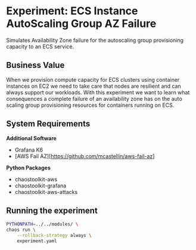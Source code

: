 # Experiment: ECS Instance AutoScaling Group AZ Failure

Simulates Availability Zone failure for the autoscaling group provisioning capacity to an ECS service.

## Business Value

When we provision compute capacity for ECS clusters using container instances on EC2 we need
to take care that nodes are resilient and can always support our workloads.
With this experiment we want to learn what consequences a complete failure of an availability zone
has on the auto scaling group provisioning resources for containers running on ECS.

## System Requirements

**Additional Software**

* Grafana K6
* [AWS Fail AZ][https://github.com/mcastellin/aws-fail-az]

**Python Packages**

* chaostoolkit-aws
* chaostoolkit-grafana
* chaostoolkit-aws-attacks

## Running the experiment

```bash
PYTHONPATH=../../modules/ \
chaos run \
    --rollback-strategy always \
    experiment.yaml
```
